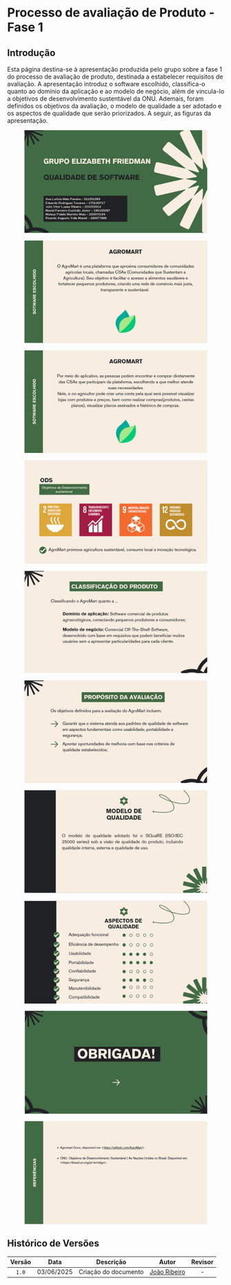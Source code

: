 # Processo de avaliação de Produto - Fase 1

## Introdução

Esta página destina-se à apresentação produzida pelo grupo sobre a fase 1 do processo de avaliação de produto, destinada a estabelecer requisitos de avaliação. A apresentação introduz o software escolhido, classifica-o quanto ao domínio da aplicação e ao modelo de negócio, além de vincula-lo a objetivos de desenvolvimento sustentável da ONU. Ademais, foram definidos os objetivos da avaliação, o modelo de qualidade a ser adotado e os aspectos de qualidade que serão priorizados. A seguir, as figuras da apresentação.

<div align="center">
    <figure>
        <img src="/images/apresentacoesAssets/fase1_1.PNG">
    </figure>
    <figure>
        <img src="/images/apresentacoesAssets/fase1_2.PNG">
    </figure>
    <figure>
        <img src="/images/apresentacoesAssets/fase1_3.PNG">
    </figure>
    <figure>
        <img src="/images/apresentacoesAssets/fase1_4.PNG">
    </figure>
    <figure>
        <img src="/images/apresentacoesAssets/fase1_5.PNG">
    </figure>
    <figure>
        <img src="/images/apresentacoesAssets/fase1_6.PNG">
    </figure>
    <figure>
        <img src="/images/apresentacoesAssets/fase1_7.PNG">
    </figure>
    <figure>
        <img src="/images/apresentacoesAssets/fase1_8.PNG">
    </figure>
    <figure>
        <img src="/images/apresentacoesAssets/fase1_9.PNG">
    </figure>
    <figure>
        <img src="/images/apresentacoesAssets/fase1_10.PNG">
    </figure>
</div>


## Histórico de Versões

|Versão|Data|Descrição|Autor|Revisor|
|:----:|----|---------|-----|:-------:|
|`1.0`|03/06/2025|Criação do documento| [João Ribeiro](https://github.com/Joa0V) | - |